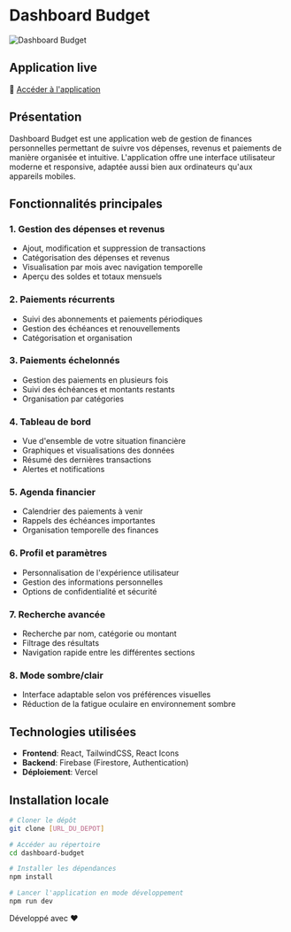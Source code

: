 # Dashboard Budget

![Dashboard Budget](https://dashboard-budget.vercel.app/logo.png)

## Application live

🚀 [Accéder à l'application](https://dashboard-budget.vercel.app/)

## Présentation

Dashboard Budget est une application web de gestion de finances personnelles permettant de suivre vos dépenses, revenus et paiements de manière organisée et intuitive. L'application offre une interface utilisateur moderne et responsive, adaptée aussi bien aux ordinateurs qu'aux appareils mobiles.

## Fonctionnalités principales

### 1. Gestion des dépenses et revenus

- Ajout, modification et suppression de transactions
- Catégorisation des dépenses et revenus
- Visualisation par mois avec navigation temporelle
- Aperçu des soldes et totaux mensuels

### 2. Paiements récurrents

- Suivi des abonnements et paiements périodiques
- Gestion des échéances et renouvellements
- Catégorisation et organisation

### 3. Paiements échelonnés

- Gestion des paiements en plusieurs fois
- Suivi des échéances et montants restants
- Organisation par catégories

### 4. Tableau de bord

- Vue d'ensemble de votre situation financière
- Graphiques et visualisations des données
- Résumé des dernières transactions
- Alertes et notifications

### 5. Agenda financier

- Calendrier des paiements à venir
- Rappels des échéances importantes
- Organisation temporelle des finances

### 6. Profil et paramètres

- Personnalisation de l'expérience utilisateur
- Gestion des informations personnelles
- Options de confidentialité et sécurité

### 7. Recherche avancée

- Recherche par nom, catégorie ou montant
- Filtrage des résultats
- Navigation rapide entre les différentes sections

### 8. Mode sombre/clair

- Interface adaptable selon vos préférences visuelles
- Réduction de la fatigue oculaire en environnement sombre

## Technologies utilisées

- **Frontend**: React, TailwindCSS, React Icons
- **Backend**: Firebase (Firestore, Authentication)
- **Déploiement**: Vercel

## Installation locale

```bash
# Cloner le dépôt
git clone [URL_DU_DEPOT]

# Accéder au répertoire
cd dashboard-budget

# Installer les dépendances
npm install

# Lancer l'application en mode développement
npm run dev
```

Développé avec ❤️
